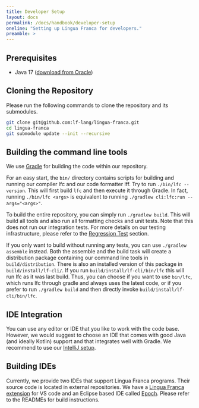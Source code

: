 ```yaml
---
title: Developer Setup
layout: docs
permalink: /docs/handbook/developer-setup
oneline: "Setting up Lingua Franca for developers."
preamble: >
---
```


## Prerequisites

- Java 17 ([download from Oracle](https://www.oracle.com/java/technologies/downloads/))

## Cloning the Repository

Please run the following commands to clone the repository and its submodules.

```sh
git clone git@github.com:lf-lang/lingua-franca.git
cd lingua-franca
git submodule update --init --recursive
```

## Building the command line tools

We use [Gradle](https://docs.gradle.org/current/userguide/userguide.html) for building the code within our repository.

For an easy start, the `bin/` directory contains scripts for building and running our compiler lfc and our code formatter lff.
Try to run `./bin/lfc --version`.
This will first build `lfc` and then execute it through Gradle.
In fact, running `./bin/lfc <args>` is equivalent to running `./gradlew cli:lfc:run --args="<args>"`.

To build the entire repository, you can simply run `./gradlew build`.
This will build all tools and also run all formatting checks and unit tests.
Note that this does not run our integration tests.
For more details on our testing infrastructure, please refer to the [Regression Test](/docs/handbook/regression-tests) section.

If you only want to build without running any tests, you can use `./gradlew assemble` instead.
Both the assemble and the build task will create a distribution package containing our command line tools in `build/distribution`.
There is also an installed version of this package in `build/install/lf-cli/`.
If you run `build/install/lf-cli/bin/lfc` this will run lfc as it was last build.
Thus, you can choose if you want to use `bin/lfc`, which runs lfc through gradle and always uses the latest code, or if you prefer to run `./gradlew build` and then directly invoke `build/install/lf-cli/bin/lfc`.

## IDE Integration

You can use any editor or IDE that you like to work with the code base.
However, we would suggest to choose an IDE that comes with good Java (and
ideally Kotlin) support and that integrates well with Gradle.
We recommend to use our [IntelliJ setup](/docs/handbook/intellij).

## Building IDEs

Currently, we provide two IDEs that support Lingua Franca programs.
Their source code is located in external repositories.
We have a [Lingua Franca extension](https://github.com/lf-lang/vscode-lingua-franca) for VS code and an Eclipse based IDE called [Epoch](https://github.com/lf-lang/epoch).
Please refer to the READMEs for build instructions.
